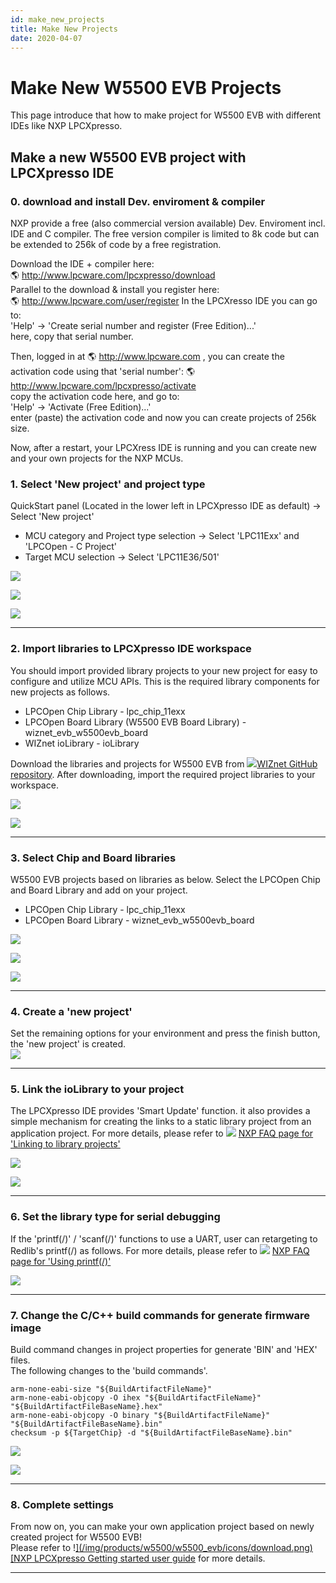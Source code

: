 ```yaml
---
id: make_new_projects
title: Make New Projects
date: 2020-04-07
---
```



# Make New W5500 EVB Projects

This page introduce that how to make project for W5500 EVB with
different IDEs like NXP LPCXpresso.


## Make a new W5500 EVB project with LPCXpresso IDE

### 0. download and install Dev. enviroment & compiler

NXP provide a free (also commercial version available) Dev. Enviroment
incl. IDE and C compiler. The free version compiler is limited to 8k
code but can be extended to 256k of code by a free registration.

Download the IDE + compiler here:  
🌎 http://www.lpcware.com/lpcxpresso/download  
Parallel to the download & install you register here:  
🌎 http://www.lpcware.com/user/register 
In the LPCXresso IDE you can go to:  
'Help' -> 'Create serial number and register (Free Edition)...'  
here, copy that serial number.

Then, logged in at 🌎 http://www.lpcware.com , you can create the
activation code using that 'serial number':
🌎 http://www.lpcware.com/lpcxpresso/activate  
copy the activation code here, and go to:  
'Help' -> 'Activate (Free Edition)...'  
enter (paste) the activation code and now you can create projects of
256k size.

Now, after a restart, your LPCXress IDE is running and you can create
new and your own projects for the NXP MCUs.


### 1. Select 'New project' and project type

QuickStart panel (Located in the lower left in LPCXpresso IDE as
default) -> Select 'New project'  

  - MCU category and Project type selection -> Select 'LPC11Exx' and
    'LPCOpen - C Project'
  - Target MCU selection -> Select 'LPC11E36/501'

![](/img/products/w5500/w5500_evb/figures/make_new_project_quickstart_box.jpg)

![](/img/products/w5500/w5500_evb/figures/make_new_project_newproject_box.jpg)

![](/img/products/w5500/w5500_evb/figures/make_new_project_select_mcu_box.jpg)

-----


### 2. Import libraries to LPCXpresso IDE workspace

You should import provided library projects to your new project for easy
to configure and utilize MCU APIs. This is the required library
components for new projects as follows.  

  - LPCOpen Chip Library - lpc\_chip\_11exx
  - LPCOpen Board Library (W5500 EVB Board Library) -
    wiznet\_evb\_w5500evb\_board
  - WIZnet ioLibrary - ioLibrary

Download the libraries and projects for W5500 EVB from
![](/img/products/w5500/w5500_evb/icons/link.png)[WIZnet GitHub
repository](https://github.com/Wiznet/W5500_EVB). After downloading,
import the required project libraries to your workspace.

![](/img/products/w5500/w5500_evb/figures/make_new_project_select_libs_box1.jpg)

![](/img/products/w5500/w5500_evb/figures/make_new_project_import_lib_box.jpg)

-----


### 3. Select Chip and Board libraries

W5500 EVB projects based on libraries as below. Select the LPCOpen Chip
and Board Library and add on your project.

  - LPCOpen Chip Library - lpc_chip_11exx
  - LPCOpen Board Library - wiznet_evb_w5500evb_board

![](/img/products/w5500/w5500_evb/figures/make_new_project_select_libs_box2.jpg)

![](/img/products/w5500/w5500_evb/figures/make_new_project_lib_chip_box.jpg)

![](/img/products/w5500/w5500_evb/figures/make_new_project_lib_board_box.jpg)

-----


### 4. Create a 'new project'

Set the remaining options for your environment and press the finish
button, the 'new project' is created.  
![](/img/products/w5500/w5500_evb/figures/make_new_project_project_explorer_box.jpg)

-----


### 5. Link the ioLibrary to your project

The LPCXpresso IDE provides 'Smart Update' function. it also provides a
simple mechanism for creating the links to a static library project from
an application project. For more details, please refer to
![](/img/products/w5500/w5500_evb/icons/link.png) [NXP FAQ page for 'Linking to library projects'](http://www.lpcware.com/content/faq/lpcxpresso/creating-linking-library-projects)

![](/img/products/w5500/w5500_evb/figures/make_new_project_smart_update.jpg)

![](/img/products/w5500/w5500_evb/figures/make_new_project_smart_update_select_box.jpg)

-----


### 6. Set the library type for serial debugging

If the 'printf(/)' / 'scanf(/)' functions to use a UART, user can
retargeting to Redlib's printf(/) as follows. For more details, please
refer to ![](/img/products/w5500/w5500_evb/icons/link.png) [NXP FAQ page for
'Using printf(/)'](http://www.lpcware.com/content/faq/lpcxpresso/using-printf)

![](/img/products/w5500/w5500_evb/figures/make_new_project_set_the_library_type_box.jpg)

-----


### 7. Change the C/C++ build commands for generate firmware image

Build command changes in project properties for generate 'BIN' and 'HEX'
files.  
The following changes to the 'build commands'.

``` make
arm-none-eabi-size "${BuildArtifactFileName}"
arm-none-eabi-objcopy -O ihex "${BuildArtifactFileName}" "${BuildArtifactFileBaseName}.hex"
arm-none-eabi-objcopy -O binary "${BuildArtifactFileName}" "${BuildArtifactFileBaseName}.bin"
checksum -p ${TargetChip} -d "${BuildArtifactFileBaseName}.bin"
```

![](/img/products/w5500/w5500_evb/figures/make_new_project_properties.jpg)

![](/img/products/w5500/w5500_evb/figures/make_new_project_properties_post-build_command_box.jpg)

-----


### 8. Complete settings

From now on, you can make your own application project based on newly
created project for W5500 EVB\!  
Please refer to !<a href="http://www.nxp.com/documents/other/LPCXpresso_Getting_Started_User_Guide.pdf" target="_blank">](/img/products/w5500/w5500_evb/icons/download.png) [NXP LPCXpresso Getting started user guide</a>
for more details.

-----
